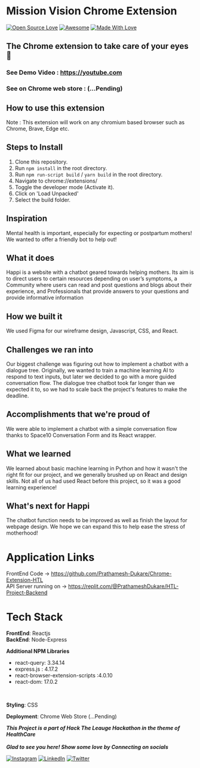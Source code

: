 # Mission Vision Chrome Extension
[![Open Source Love](https://badges.frapsoft.com/os/v2/open-source.svg?v=103)](https://github.com/Prathamesh-Dukare)
[![Awesome](https://cdn.rawgit.com/sindresorhus/awesome/d7305f38d29fed78fa85652e3a63e154dd8e8829/media/badge.svg)](https://github.com/Prathamesh-Dukare) [![Made With Love](https://img.shields.io/badge/Made%20With-Love-orange.svg)](https://github.com/Prathamesh-Dukare) 
## The Chrome extension to take care of your eyes 👀
### See Demo Video : https://youtube.com
### See on Chrome web store : (...Pending)

## How to use this extension
Note : This extension will work on any chromium based browser such as Chrome, Brave, Edge etc.


## Steps to Install
1. Clone this repository.
2. Run `npm install` in the root directory.
3. Run `npm run-script build` / `yarn build` in the root directory.
2. Navigate to chrome://extensions/
3. Toggle the developer mode (Activate it).
4. Click on 'Load Unpacked'
5. Select the build folder.
## Inspiration
Mental health is important, especially for expecting or postpartum mothers! We wanted to offer a friendly bot to help out!
## What it does
Happi is a website with a chatbot geared towards helping mothers. Its aim is to direct users to certain resources depending on user’s symptoms, a Community where users can read and post questions and blogs about their experience, and Professionals that provide answers to your questions and provide informative information
## How we built it
We used Figma for our wireframe design, Javascript, CSS, and React.
## Challenges we ran into
Our biggest challenge was figuring out how to implement a chatbot with a dialogue tree. Originally, we wanted to train a machine learning AI to respond to text inputs, but later we decided to go with a more guided conversation flow. The dialogue tree chatbot took far longer than we expected it to, so we had to scale back the project's features to make the deadline.
## Accomplishments that we're proud of
We were able to implement a chatbot with a simple conversation flow thanks to Space10 Conversation Form and its React wrapper.
## What we learned
We learned about basic machine learning in Python and how it wasn't the right fit for our project, and we generally brushed up on React and design skills. Not all of us had used React before this project, so it was a good learning experience! 
## What's next for Happi
The chatbot function needs to be improved as well as finish the layout for webpage design. We hope we can expand this to help ease the stress of motherhood!

# Application Links
FrontEnd Code -> https://github.com/Prathamesh-Dukare/Chrome-Extension-HTL
<br>
API Server running on -> https://replit.com/@PrathameshDukare/HTL-Project-Backend
<br>
# Tech Stack
<b>FrontEnd</b>: Reactjs<br>
<b>BackEnd</b>: Node-Express
<br>

<b>Additional NPM Libraries</b>
  - react-query: 3.34.14
  - express.js : 4.17.2
  - react-browser-extension-scripts :4.0.10
  - react-dom: 17.0.2
<br>

<b>Styling</b>: CSS

<b>Deployment</b>: Chrome Web Store (...Pending)

***This Project is a part of Hack The Leauge Hackathon in the theme of HealthCare***
<br><br>
***Glad to see you here! Show some love by Connecting on socials***

[![Instagram](https://img.shields.io/static/v1.svg?label=follow&message=@its_duke__&color=grey&logo=instagram&style=flat&logoColor=white&colorA=blue)](https://www.instagram.com/its_duke__/) [![LinkedIn](https://img.shields.io/static/v1.svg?label=connect&message=@Prathameshdukare&color=grey&logo=linkedin&style=flat&logoColor=white&colorA=blue)](https://www.linkedin.com/in/Prathamesh-Dukare/) [![Twitter](https://img.shields.io/static/v1.svg?label=connect&message=@prathameshtwits&color=grey&logo=twitter&style=flat&logoColor=white&colorA=blue)](https://twitter.com/prathameshtwits)
